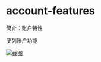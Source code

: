 # account-features

简介：账户特性

罗列账户功能

![截图](https://unpkg.com/@ice/block-account-features/screenshot.png)
